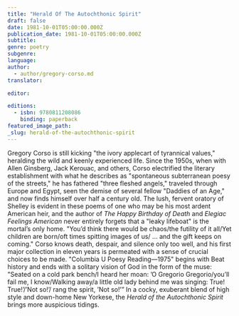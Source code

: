 ```yaml
---
title: "Herald Of The Autochthonic Spirit"
draft: false
date: 1981-10-01T05:00:00.000Z
publication_date: 1981-10-01T05:00:00.000Z
subtitle:
genre: poetry
subgenre:
language:
author:
  - author/gregory-corso.md
translator:

editor:

editions:
  - isbn: 9780811208086
    binding: paperback
featured_image_path:
_slug: herald-of-the-autochthonic-spirit
---
```


Gregory Corso is still kicking "the ivory applecart of tyrannical values," heralding the wild and keenly experienced life. Since the 1950s, when with Allen Ginsberg, Jack Kerouac, and others, Corso electrified the literary establishment with what he describes as "spontaneous subterranean poesy of the streets," he has fathered "three fleshed angels," traveled through Europe and Egypt, seen the demise of several fellow "Daddies of an Age," and now finds himself over half a century old. The lush, fervent oratory of Shelley is evident in these poems of one who may be his most ardent American heir, and the author of _The Happy Birthday of Death_ and _Elegiac Feelings American_ never entirely forgets that a "leaky lifeboat" is the mortal’s only home. "You’d think there would be chaos/the futility of it all/Yet children are born/oft times spitting images of us/ ... and the gift keeps on coming." Corso knows death, despair, and silence only too well, and his first major collection in eleven years is permeated with a sense of crucial choices to be made. "Columbia U Poesy Reading––1975" begins with Beat history and ends with a solitary vision of God in the form of the muse: "Seated on a cold park bench/I heard her moan: ’O Gregorio Gregorio/you’ll fail me, I know/Walking away/a little old lady behind me was singing: True! True!’/’Not so!’/ rang the spirit, ’Not so!’” In a cocky, exuberant blend of high style and down-home New Yorkese, the _Herald of the Autochthonic Spirit_ brings more auspicious tidings.

